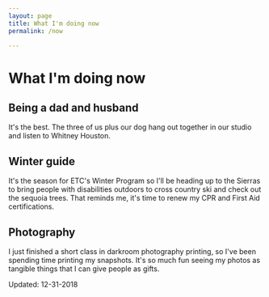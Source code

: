 ```yaml
---
layout: page
title: What I'm doing now
permalink: /now

---
```


# What I'm doing now

## Being a dad and husband
It's the best. The three of us plus our dog hang out together in our studio and listen to Whitney Houston. 

## Winter guide
It's the season for ETC's Winter Program so I'll be heading up to the Sierras to bring people with disabilities outdoors to cross country ski and check out the sequoia trees.
That reminds me, it's time to renew my CPR and First Aid certifications.

## Photography
I just finished a short class in darkroom photography printing, so I've been spending time printing my snapshots.
It's so much fun seeing my photos as tangible things that I can give people as gifts.


Updated: 12-31-2018
